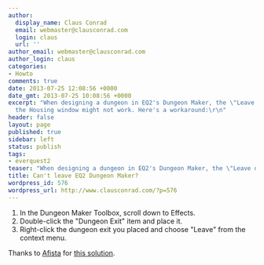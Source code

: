 ```yaml
---
author:
  display_name: Claus Conrad
  email: webmaster@clausconrad.com
  login: claus
  url: ''
author_email: webmaster@clausconrad.com
author_login: claus
categories:
- Howto
comments: true
date: 2013-07-25 12:08:56 +0000
date_gmt: 2013-07-25 10:08:56 +0000
excerpt: "When designing a dungeon in EQ2's Dungeon Maker, the \"Leave dungeon\" on
  the Housing window might not work. Here's a workaround:\r\n"
header: false
layout: page
published: true
sidebar: left
status: publish
tags:
- everquest2
teaser: "When designing a dungeon in EQ2's Dungeon Maker, the \"Leave dungeon\" on the Housing window might not work. Here's a workaround:"
title: Can't leave EQ2 Dungeon Maker?
wordpress_id: 576
wordpress_url: http://www.clausconrad.com/?p=576
---
```

1. In the Dungeon Maker Toolbox, scroll down to Effects.
2. Double-click the "Dungeon Exit" item and place it.
3. Right-click the dungeon exit you placed and choose "Leave" from the context menu.

Thanks to [Afista](https://forums.station.sony.com/eq2/index.php?members/afista.78/) for [this solution](https://forums.station.sony.com/eq2/index.php?threads/bug-leave-dungeon-button-on-housing-window-is-broken.536174/).
